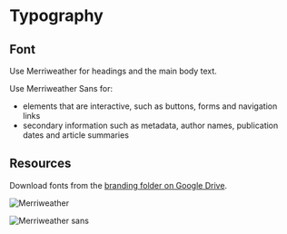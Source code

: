 # Typography

## Font
Use Merriweather for headings and the main body text.

Use Merriweather Sans for:

- elements that are interactive, such as buttons, forms and navigation links
- secondary information such as metadata, author names, publication dates and article summaries

## Resources
Download fonts from the [branding folder on Google Drive](https://drive.google.com/drive/folders/1DnAKZLATl8A1xiyNYIOnYBZ9xPq2AIme).


![Merriweather](https://user-images.githubusercontent.com/15365576/156890316-a1ef11e3-3ca6-4959-81f3-52b332c4a14f.png)

![Merriweather sans](https://user-images.githubusercontent.com/15365576/156890335-548b045c-d849-4bc6-b4a1-de06f5f35ef2.png)
